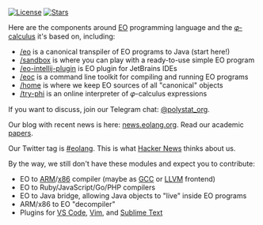 [![License](https://img.shields.io/badge/license-MIT-green.svg)](https://github.com/objectionary/home/blob/master/LICENSE.txt)
[![Stars](https://img.shields.io/github/stars/objectionary)](https://github.com/objectionary)

Here are the components around [EO](https://www.eolang.org) programming language and
the [𝜑-calculus](https://arxiv.org/abs/2111.13384) it's based on, including:

  * [/eo](https://www.github.com/objectionary/eo) is a canonical transpiler of EO programs to Java (start here!)
  * [/sandbox](https://github.com/objectionary/sandbox) is where you can play with a ready-to-use simple EO program
  * [/eo-intellij-plugin](https://github.com/objectionary/eo-intellij-plugin) is EO plugin for JetBrains IDEs
  * [/eoc](https://www.github.com/objectionary/eoc) is a command line toolkit for compiling and running EO programs
  * [/home](https://www.github.com/objectionary/home) is where we keep EO sources of all "canonical" objects
  * [/try-phi](https://github.com/objectionary/try-phi) is an online interpreter of 𝜑-calculus expressions

If you want to discuss, join our Telegram chat: [@polystat_org](https://t.me/polystat_org).

Our blog with recent news is here: [news.eolang.org](https://news.eolang.org). Read our academic [papers](https://news.eolang.org/papers.html).

Our Twitter tag is [#eolang](https://twitter.com/search?q=%23eolang). This is what [Hacker News](https://news.ycombinator.com/item?id=28423328) thinks about us.

By the way, we still don't have these modules and expect you to contribute:

  * EO to [ARM](https://en.wikipedia.org/wiki/ARM_architecture)/[x86](https://en.wikipedia.org/wiki/X86) compiler (maybe as [GCC](https://gcc.gnu.org/frontends.html) or [LLVM](https://clang.llvm.org) frontend)
  * EO to Ruby/JavaScript/Go/PHP compilers
  * EO to Java bridge, allowing Java objects to "live" inside EO programs
  * ARM/x86 to EO "decompiler"
  * Plugins for [VS Code](https://en.wikipedia.org/wiki/Visual_Studio_Code),
    [Vim](https://www.vim.org),
    and
    [Sublime Text](https://www.sublimetext.com)
